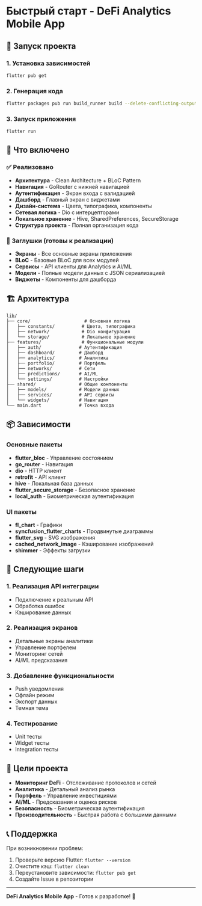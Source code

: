 # Быстрый старт - DeFi Analytics Mobile App

## 🚀 Запуск проекта

### 1. Установка зависимостей
```bash
flutter pub get
```

### 2. Генерация кода
```bash
flutter packages pub run build_runner build --delete-conflicting-outputs
```

### 3. Запуск приложения
```bash
flutter run
```

## 📱 Что включено

### ✅ Реализовано
- **Архитектура** - Clean Architecture + BLoC Pattern
- **Навигация** - GoRouter с нижней навигацией
- **Аутентификация** - Экран входа с валидацией
- **Дашборд** - Главный экран с виджетами
- **Дизайн-система** - Цвета, типографика, компоненты
- **Сетевая логика** - Dio с интерцепторами
- **Локальное хранение** - Hive, SharedPreferences, SecureStorage
- **Структура проекта** - Полная организация кода

### 🔄 Заглушки (готовы к реализации)
- **Экраны** - Все основные экраны приложения
- **BLoC** - Базовые BLoC для всех модулей
- **Сервисы** - API клиенты для Analytics и AI/ML
- **Модели** - Полные модели данных с JSON сериализацией
- **Виджеты** - Компоненты для дашборда

## 🏗️ Архитектура

```
lib/
├── core/                    # Основная логика
│   ├── constants/          # Цвета, типографика
│   ├── network/            # Dio конфигурация
│   └── storage/            # Локальное хранение
├── features/               # Функциональные модули
│   ├── auth/              # Аутентификация
│   ├── dashboard/         # Дашборд
│   ├── analytics/         # Аналитика
│   ├── portfolio/         # Портфель
│   ├── networks/          # Сети
│   ├── predictions/       # AI/ML
│   └── settings/          # Настройки
├── shared/                # Общие компоненты
│   ├── models/            # Модели данных
│   ├── services/          # API сервисы
│   └── widgets/           # Навигация
└── main.dart              # Точка входа
```

## 📦 Зависимости

### Основные пакеты
- **flutter_bloc** - Управление состоянием
- **go_router** - Навигация
- **dio** - HTTP клиент
- **retrofit** - API клиент
- **hive** - Локальная база данных
- **flutter_secure_storage** - Безопасное хранение
- **local_auth** - Биометрическая аутентификация

### UI пакеты
- **fl_chart** - Графики
- **syncfusion_flutter_charts** - Продвинутые диаграммы
- **flutter_svg** - SVG изображения
- **cached_network_image** - Кэширование изображений
- **shimmer** - Эффекты загрузки

## 🔧 Следующие шаги

### 1. Реализация API интеграции
- Подключение к реальным API
- Обработка ошибок
- Кэширование данных

### 2. Реализация экранов
- Детальные экраны аналитики
- Управление портфелем
- Мониторинг сетей
- AI/ML предсказания

### 3. Добавление функциональности
- Push уведомления
- Офлайн режим
- Экспорт данных
- Темная тема

### 4. Тестирование
- Unit тесты
- Widget тесты
- Integration тесты

## 🎯 Цели проекта

- **Мониторинг DeFi** - Отслеживание протоколов и сетей
- **Аналитика** - Детальный анализ рынка
- **Портфель** - Управление инвестициями
- **AI/ML** - Предсказания и оценка рисков
- **Безопасность** - Биометрическая аутентификация
- **Производительность** - Быстрая работа с большими данными

## 📞 Поддержка

При возникновении проблем:
1. Проверьте версию Flutter: `flutter --version`
2. Очистите кэш: `flutter clean`
3. Переустановите зависимости: `flutter pub get`
4. Создайте Issue в репозитории

---

**DeFi Analytics Mobile App** - Готов к разработке! 🚀
